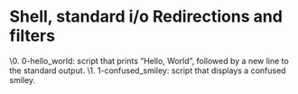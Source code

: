 # Shell, standard i/o Redirections and filters
\0. 0-hello_world: script that prints “Hello, World”, followed by a new line to the standard output.
\1. 1-confused_smiley: script that displays a confused smiley.
